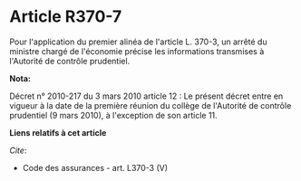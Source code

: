 # Article R370-7

Pour l'application du premier alinéa de l'article L. 370-3, un arrêté du ministre chargé de l'économie précise les
informations transmises à l'Autorité de contrôle prudentiel.

**Nota:**

Décret n° 2010-217 du 3 mars 2010 article 12 : Le présent décret entre en vigueur à la date de la première réunion du collège
de l'Autorité de contrôle prudentiel (9 mars 2010), à l'exception de son article 11.

**Liens relatifs à cet article**

_Cite_:

  - Code des assurances - art. L370-3 (V)
